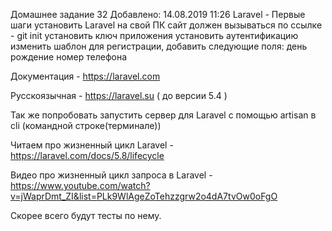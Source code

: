Домашнее задание 32
Добавлено: 14.08.2019 11:26
Laravel - Первые шаги
установить Laravel на свой ПК
сайт должен вызываться по ссылке - git init
установить ключ приложения
установить аутентификацию
изменить шаблон для регистрации, добавить следующие поля:
день рождение
номер телефона


Документация - https://laravel.com

Русскоязычная - https://laravel.su ( до версии 5.4 )



Так же попробовать запустить сервер для Laravel с помощью artisan в cli (командной строке(терминале))

Читаем про жизненный цикл Laravel - https://laravel.com/docs/5.8/lifecycle

Видео про жизненный цикл запроса в Laravel - https://www.youtube.com/watch?v=jWaprDmt_ZI&list=PLk9WlAgeZoTehzzgrw2o4dA7tvOw0oFgO

Скорее всего будут тесты по нему.
